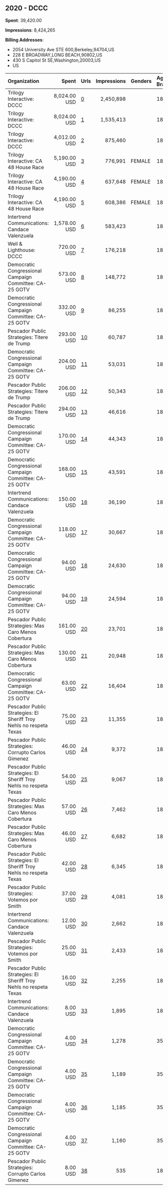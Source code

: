 ## 2020 - DCCC 
**Spent**: 39,420.00

**Impressions**: 8,424,265

**Billing Addresses**: 
- 2054 University Ave STE 600,Berkeley,94704,US
- 228 E BROADWAY,LONG BEACH,90802,US
- 430 S Capitol St SE,Washington,20003,US
- US

|Organization|Spent|Urls|Impressions|Genders|Age Brackets|Country Codes|Billing Addresses|
|:---|---:|:---|---:|:---|:---|:---|:---|
|Trilogy Interactive: DCCC|8,024.00 USD|[0](https://www.snap.com/political-ads/asset/f9f8e9ec6bba8b5fe16c5565189aabb4815ac586ada019641f5d6328859f3750?mediaType=mp4)|2,450,898||18+|united states|2054 University Ave STE 600,Berkeley,94704,US|
|Trilogy Interactive: DCCC|8,024.00 USD|[1](https://www.snap.com/political-ads/asset/f9f8e9ec6bba8b5fe16c5565189aabb4815ac586ada019641f5d6328859f3750?mediaType=mp4)|1,535,413||18+|united states|2054 University Ave STE 600,Berkeley,94704,US|
|Trilogy Interactive: DCCC|4,012.00 USD|[2](https://www.snap.com/political-ads/asset/f9f8e9ec6bba8b5fe16c5565189aabb4815ac586ada019641f5d6328859f3750?mediaType=mp4)|875,460||18+|united states|2054 University Ave STE 600,Berkeley,94704,US|
|Trilogy Interactive: CA 48 House Race|5,190.00 USD|[3](https://www.snap.com/political-ads/asset/4218ca4dca60e6d8393d83d330a03e4857e3011634c5bf45732d2d64db2abf4d?mediaType=mp4)|776,991|FEMALE|18-49|united states|2054 University Ave STE 600,Berkeley,94704,US|
|Trilogy Interactive: CA 48 House Race|4,190.00 USD|[4](https://www.snap.com/political-ads/asset/4218ca4dca60e6d8393d83d330a03e4857e3011634c5bf45732d2d64db2abf4d?mediaType=mp4)|637,648|FEMALE|18-49|united states|2054 University Ave STE 600,Berkeley,94704,US|
|Trilogy Interactive: CA 48 House Race|4,190.00 USD|[5](https://www.snap.com/political-ads/asset/4218ca4dca60e6d8393d83d330a03e4857e3011634c5bf45732d2d64db2abf4d?mediaType=mp4)|608,386|FEMALE|18-49|united states|2054 University Ave STE 600,Berkeley,94704,US|
|Intertrend Communications: Candace Valenzuela|1,578.00 USD|[6](https://www.snap.com/political-ads/asset/e897409be51933b6f8e829ed5fd1c99429ba36bb9ed2691797049395daffa875?mediaType=mp4)|583,423||18+|united states|228 E BROADWAY,LONG BEACH,90802,US|
|Well & Lighthouse: DCCC|720.00 USD|[7](https://www.snap.com/political-ads/asset/3940c5884c3548d34140b183568b501d6a57d72f2c710350a4a9165fb4d0f571?mediaType=mp4)|176,218||18-29|united states|US|
|Democratic Congressional Campaign Committee: CA-25 GOTV|573.00 USD|[8](https://www.snap.com/political-ads/asset/e8c864dea53fca42c1cfff9ab2ee260043c0fbeb2f4a10519fe1c0a4e6321fcf?mediaType=mp4)|148,772||18-40|united states|430 S Capitol St SE,Washington,20003,US|
|Democratic Congressional Campaign Committee: CA-25 GOTV|332.00 USD|[9](https://www.snap.com/political-ads/asset/bc08d1ea9eb831e64fe94011043d566a336c8aa10234159293645de00db93aa4?mediaType=mp4)|86,255||18+|united states|430 S Capitol St SE,Washington,20003,US|
|Pescador Public Strategies: Titere de Trump|293.00 USD|[10](https://www.snap.com/political-ads/asset/35036d5216eccc6a01aee5080b217abbb67add9260b291c85a9b9df919193cf5?mediaType=mp4)|60,787||18+|united states|US|
|Democratic Congressional Campaign Committee: CA-25 GOTV|204.00 USD|[11](https://www.snap.com/political-ads/asset/bc08d1ea9eb831e64fe94011043d566a336c8aa10234159293645de00db93aa4?mediaType=mp4)|53,031||18-40|united states|430 S Capitol St SE,Washington,20003,US|
|Pescador Public Strategies: Titere de Trump|206.00 USD|[12](https://www.snap.com/political-ads/asset/083afbbf3e9c816faa3e186ded2c8dab54a0542b7e862a6c17f6b02d87e7fad5?mediaType=mp4)|50,343||18+|united states|US|
|Pescador Public Strategies: Titere de Trump|294.00 USD|[13](https://www.snap.com/political-ads/asset/083afbbf3e9c816faa3e186ded2c8dab54a0542b7e862a6c17f6b02d87e7fad5?mediaType=mp4)|46,616||18+|united states|US|
|Democratic Congressional Campaign Committee: CA-25 GOTV|170.00 USD|[14](https://www.snap.com/political-ads/asset/b5c43fce33f8761a8264a5f59f3becee29e114ac4e00811722718e6ac3e2eeb2?mediaType=mp4)|44,343||18-40|united states|430 S Capitol St SE,Washington,20003,US|
|Democratic Congressional Campaign Committee: CA-25 GOTV|168.00 USD|[15](https://www.snap.com/political-ads/asset/e1f377810732cadc516b2f4fe242ad9b37820dd969d614832622e47bf785f28f?mediaType=mp4)|43,591||18-40|united states|430 S Capitol St SE,Washington,20003,US|
|Intertrend Communications: Candace Valenzuela|150.00 USD|[16](https://www.snap.com/political-ads/asset/e897409be51933b6f8e829ed5fd1c99429ba36bb9ed2691797049395daffa875?mediaType=mp4)|36,190||18+|united states|228 E BROADWAY,LONG BEACH,90802,US|
|Democratic Congressional Campaign Committee: CA-25 GOTV|118.00 USD|[17](https://www.snap.com/political-ads/asset/b5c43fce33f8761a8264a5f59f3becee29e114ac4e00811722718e6ac3e2eeb2?mediaType=mp4)|30,667||18+|united states|430 S Capitol St SE,Washington,20003,US|
|Democratic Congressional Campaign Committee: CA-25 GOTV|94.00 USD|[18](https://www.snap.com/political-ads/asset/e1f377810732cadc516b2f4fe242ad9b37820dd969d614832622e47bf785f28f?mediaType=mp4)|24,630||18+|united states|430 S Capitol St SE,Washington,20003,US|
|Democratic Congressional Campaign Committee: CA-25 GOTV|94.00 USD|[19](https://www.snap.com/political-ads/asset/e8c864dea53fca42c1cfff9ab2ee260043c0fbeb2f4a10519fe1c0a4e6321fcf?mediaType=mp4)|24,594||18+|united states|430 S Capitol St SE,Washington,20003,US|
|Pescador Public Strategies: Mas Caro Menos Cobertura|161.00 USD|[20](https://www.snap.com/political-ads/asset/e55b6c2badb007b1ffcb0c1b4f74bd5c2061ba070bf5ccaf4b554c4aafcdac10?mediaType=mp4)|23,701||18+|united states|US|
|Pescador Public Strategies: Mas Caro Menos Cobertura|130.00 USD|[21](https://www.snap.com/political-ads/asset/e55b6c2badb007b1ffcb0c1b4f74bd5c2061ba070bf5ccaf4b554c4aafcdac10?mediaType=mp4)|20,948||18+|united states|US|
|Democratic Congressional Campaign Committee: CA-25 GOTV|63.00 USD|[22](https://www.snap.com/political-ads/asset/5090fb4bf03ccde5f5ede89cd7513b328f5f059e68636e0f0bcb16c272479537?mediaType=mp4)|16,404||18+|united states|430 S Capitol St SE,Washington,20003,US|
|Pescador Public Strategies: El Sheriff Troy Nehls no respeta Texas|75.00 USD|[23](https://www.snap.com/political-ads/asset/f7841a7100ce4aa056a0ea1464a51d9a0f1c3bdc9c157b1e1b726bdfca565490?mediaType=mp4)|11,355||18+|united states|US|
|Pescador Public Strategies: Corrupto Carlos Gimenez|46.00 USD|[24](https://www.snap.com/political-ads/asset/436e1e8a81a73065070567b0d7a4b2aca8aab300251d93fe80eaadf956248575?mediaType=mp4)|9,372||18+|united states|US|
|Pescador Public Strategies: El Sheriff Troy Nehls no respeta Texas|54.00 USD|[25](https://www.snap.com/political-ads/asset/f7841a7100ce4aa056a0ea1464a51d9a0f1c3bdc9c157b1e1b726bdfca565490?mediaType=mp4)|9,067||18+|united states|US|
|Pescador Public Strategies: Mas Caro Menos Cobertura|57.00 USD|[26](https://www.snap.com/political-ads/asset/e55b6c2badb007b1ffcb0c1b4f74bd5c2061ba070bf5ccaf4b554c4aafcdac10?mediaType=mp4)|7,462||18+|united states|US|
|Pescador Public Strategies: Mas Caro Menos Cobertura|46.00 USD|[27](https://www.snap.com/political-ads/asset/e55b6c2badb007b1ffcb0c1b4f74bd5c2061ba070bf5ccaf4b554c4aafcdac10?mediaType=mp4)|6,682||18+|united states|US|
|Pescador Public Strategies: El Sheriff Troy Nehls no respeta Texas|42.00 USD|[28](https://www.snap.com/political-ads/asset/cf769f349cdf97dfb4d1ae9c3e89d69f880ffafa80cb2be3a9d29c7489760cf7?mediaType=mp4)|6,345||18+|united states|US|
|Pescador Public Strategies: Votemos por Smith|37.00 USD|[29](https://www.snap.com/political-ads/asset/afba77a94ab9b06b8cd2d726037d8990031922e4b4b4904858be8407ebc2c52e?mediaType=mp4)|4,081||18+|united states|US|
|Intertrend Communications: Candace Valenzuela|12.00 USD|[30](https://www.snap.com/political-ads/asset/e897409be51933b6f8e829ed5fd1c99429ba36bb9ed2691797049395daffa875?mediaType=mp4)|2,662||18+|united states|228 E BROADWAY,LONG BEACH,90802,US|
|Pescador Public Strategies: Votemos por Smith|25.00 USD|[31](https://www.snap.com/political-ads/asset/afba77a94ab9b06b8cd2d726037d8990031922e4b4b4904858be8407ebc2c52e?mediaType=mp4)|2,433||18+|united states|US|
|Pescador Public Strategies: El Sheriff Troy Nehls no respeta Texas|16.00 USD|[32](https://www.snap.com/political-ads/asset/6f3138dd258691e5f61cfd08ba04b04b7c5205c231b77bb62c77d734a97220a5?mediaType=mp4)|2,255||18+|united states|US|
|Intertrend Communications: Candace Valenzuela|8.00 USD|[33](https://www.snap.com/political-ads/asset/e897409be51933b6f8e829ed5fd1c99429ba36bb9ed2691797049395daffa875?mediaType=mp4)|1,895||18+|united states|228 E BROADWAY,LONG BEACH,90802,US|
|Democratic Congressional Campaign Committee: CA-25 GOTV|4.00 USD|[34](https://www.snap.com/political-ads/asset/0920bcea6e2b22a3bdaf36892ff9b7317ba0658e342125456ae7bc70863d1132?mediaType=mp4)|1,278||35+|united states|430 S Capitol St SE,Washington,20003,US|
|Democratic Congressional Campaign Committee: CA-25 GOTV|4.00 USD|[35](https://www.snap.com/political-ads/asset/d156c75fa06e9d98e0b34ad54f228773018022d2c4b4c129671befc9e25a228c?mediaType=mp4)|1,189||35+|united states|430 S Capitol St SE,Washington,20003,US|
|Democratic Congressional Campaign Committee: CA-25 GOTV|4.00 USD|[36](https://www.snap.com/political-ads/asset/54a061d5648c1b43704898a42d524222f16ce51e56a599f65d3a40f1b1c4facf?mediaType=mp4)|1,185||35+|united states|430 S Capitol St SE,Washington,20003,US|
|Democratic Congressional Campaign Committee: CA-25 GOTV|4.00 USD|[37](https://www.snap.com/political-ads/asset/d63c7a4bb65fdd831b15142d4426b51ca9feffa89012f657f81fc4d4ee93d0ec?mediaType=mp4)|1,160||35+|united states|430 S Capitol St SE,Washington,20003,US|
|Pescador Public Strategies: Corrupto Carlos Gimenez|8.00 USD|[38](https://www.snap.com/political-ads/asset/e97d353764f91b46e8c13bb460d278bbd144a7b7b5dc0149582f07446c047cb4?mediaType=mp4)|535||18+|united states|US|
